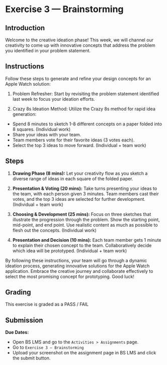 # Exercise 3 — Brainstorming

## Introduction

Welcome to the creative ideation phase! This week, we will channel our creativity to come up with innovative concepts that address the problem you identified in your problem statement.

## Instructions

Follow these steps to generate and refine your design concepts for an Apple Watch solution:

1. Problem Refresher: Start by revisiting the problem statement identified last week to focus your ideation efforts.

2. Crazy 8s Ideation Method: Utilize the Crazy 8s method for rapid idea generation:

- Spend 8 minutes to sketch 1-8 different concepts on a paper folded into 8 squares. (Individual work)
- Share your ideas with your team.
- Team members vote for their favorite ideas (3 votes each).
- Select the top 3 ideas to move forward. (Individual + team work)

## Steps

1. **Drawing Phase (8 mins):** Let your creativity flow as you sketch a diverse range of ideas in each square of the folded paper.

2. **Presentation & Voting (20 mins):** Take turns presenting your ideas to the team, with each person given 3 minutes. Team members cast their votes, and the top 3 ideas are selected for further development. (Individual + team work)

3. **Choosing & Development (25 mins):** Focus on three sketches that illustrate the progression through the problem. Show the starting point, mid-point, and end point. Use realistic content as much as possible to flesh out the concepts. (Individual work)

4. **Presentation and Decision (10 mins):** Each team member gets 1 minute to explain their chosen concept to the team. Collaboratively decide which idea will be prototyped. (Individual + team work)

By following these instructions, your team will go through a dynamic ideation process, generating innovative solutions for the Apple Watch application. Embrace the creative journey and collaborate effectively to select the most promising concept for prototyping. Good luck!

## Grading

This exercise is graded as a PASS / FAIL

## Submission

**Due Dates:**

<Badge text="Both Sections: Thursday September 21st @12:00pm (noon)" />

- Open BS LMS and go to the `Activities > Assignments` page.
- Go to `Exercise 3 — Brainstorming`
- Upload your screenshot on the assignment page in BS LMS and click the submit button.
